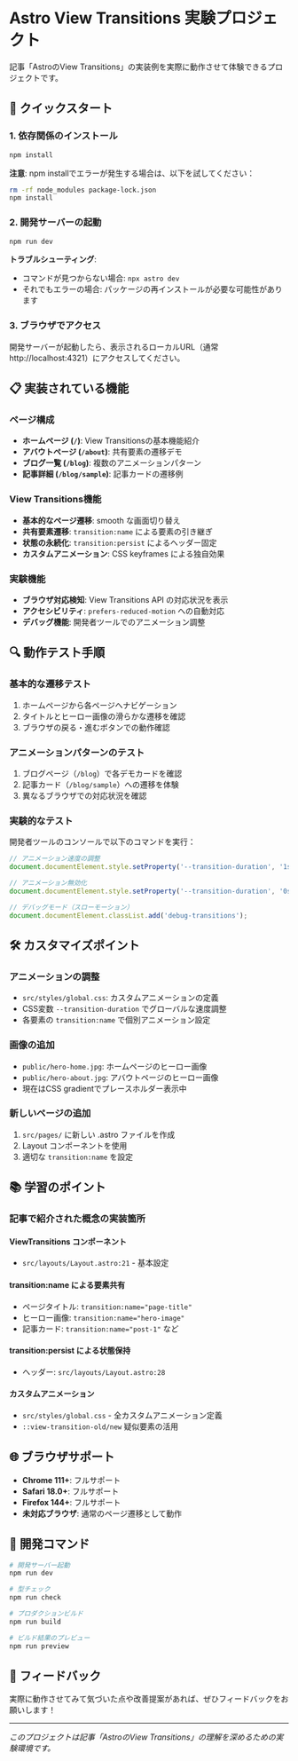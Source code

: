 # Astro View Transitions 実験プロジェクト

記事「AstroのView Transitions」の実装例を実際に動作させて体験できるプロジェクトです。

## 🚀 クイックスタート

### 1. 依存関係のインストール
```bash
npm install
```

**注意**: npm installでエラーが発生する場合は、以下を試してください：
```bash
rm -rf node_modules package-lock.json
npm install
```

### 2. 開発サーバーの起動
```bash
npm run dev
```

**トラブルシューティング**: 
- コマンドが見つからない場合: `npx astro dev`
- それでもエラーの場合: パッケージの再インストールが必要な可能性があります

### 3. ブラウザでアクセス
開発サーバーが起動したら、表示されるローカルURL（通常 http://localhost:4321）にアクセスしてください。

## 📋 実装されている機能

### ページ構成
- **ホームページ (`/`)**: View Transitionsの基本機能紹介
- **アバウトページ (`/about`)**: 共有要素の遷移デモ
- **ブログ一覧 (`/blog`)**: 複数のアニメーションパターン
- **記事詳細 (`/blog/sample`)**: 記事カードの遷移例

### View Transitions機能
- **基本的なページ遷移**: smooth な画面切り替え
- **共有要素遷移**: `transition:name` による要素の引き継ぎ
- **状態の永続化**: `transition:persist` によるヘッダー固定
- **カスタムアニメーション**: CSS keyframes による独自効果

### 実験機能
- **ブラウザ対応検知**: View Transitions API の対応状況を表示
- **アクセシビリティ**: `prefers-reduced-motion` への自動対応
- **デバッグ機能**: 開発者ツールでのアニメーション調整

## 🔍 動作テスト手順

### 基本的な遷移テスト
1. ホームページから各ページへナビゲーション
2. タイトルとヒーロー画像の滑らかな遷移を確認
3. ブラウザの戻る・進むボタンでの動作確認

### アニメーションパターンのテスト
1. ブログページ（`/blog`）で各デモカードを確認
2. 記事カード（`/blog/sample`）への遷移を体験
3. 異なるブラウザでの対応状況を確認

### 実験的なテスト
開発者ツールのコンソールで以下のコマンドを実行：

```javascript
// アニメーション速度の調整
document.documentElement.style.setProperty('--transition-duration', '1s');

// アニメーション無効化
document.documentElement.style.setProperty('--transition-duration', '0s');

// デバッグモード（スローモーション）
document.documentElement.classList.add('debug-transitions');
```

## 🛠️ カスタマイズポイント

### アニメーションの調整
- `src/styles/global.css`: カスタムアニメーションの定義
- CSS変数 `--transition-duration` でグローバルな速度調整
- 各要素の `transition:name` で個別アニメーション設定

### 画像の追加
- `public/hero-home.jpg`: ホームページのヒーロー画像
- `public/hero-about.jpg`: アバウトページのヒーロー画像
- 現在はCSS gradientでプレースホルダー表示中

### 新しいページの追加
1. `src/pages/` に新しい .astro ファイルを作成
2. Layout コンポーネントを使用
3. 適切な `transition:name` を設定

## 📚 学習のポイント

### 記事で紹介された概念の実装箇所

#### ViewTransitions コンポーネント
- `src/layouts/Layout.astro:21` - 基本設定

#### transition:name による要素共有
- ページタイトル: `transition:name="page-title"`
- ヒーロー画像: `transition:name="hero-image"`  
- 記事カード: `transition:name="post-1"` など

#### transition:persist による状態保持
- ヘッダー: `src/layouts/Layout.astro:28`

#### カスタムアニメーション
- `src/styles/global.css` - 全カスタムアニメーション定義
- `::view-transition-old/new` 疑似要素の活用

## 🌐 ブラウザサポート

- **Chrome 111+**: フルサポート
- **Safari 18.0+**: フルサポート  
- **Firefox 144+**: フルサポート
- **未対応ブラウザ**: 通常のページ遷移として動作

## 📝 開発コマンド

```bash
# 開発サーバー起動
npm run dev

# 型チェック
npm run check

# プロダクションビルド
npm run build

# ビルド結果のプレビュー
npm run preview
```

## 🤝 フィードバック

実際に動作させてみて気づいた点や改善提案があれば、ぜひフィードバックをお願いします！

---

*このプロジェクトは記事「AstroのView Transitions」の理解を深めるための実験環境です。*